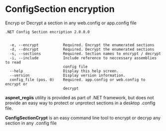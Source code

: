 # ConfigSection encryption
Encryp or Decrypt a section in any web.config or app.config file


```
.NET Config Section encription 2.0.0.0


  -e, --encrypt           Required. Encrypt the enumerated sections
  -d, --dncrypt           Required. Decrypt the enumerated sections
  -s, --sections          Required. Section names to encrypt / decrypt
  -i, --include           Include reference to neccessary assemblies to read
                          config file
  --help                  Display this help screen.
  --version               Display version information.
  config_file (pos. 0)    Required. app.config or web.config to encrypt or
                          decrypt
```


**aspnet_regiis** utility is provided as part of .NET framework, but does not provide an easy way to protect or unprotect sections in a desktop .config file.

**ConfigSectionCrypt** is an easy command line tool to encrypt or decryp any section in any .config file
